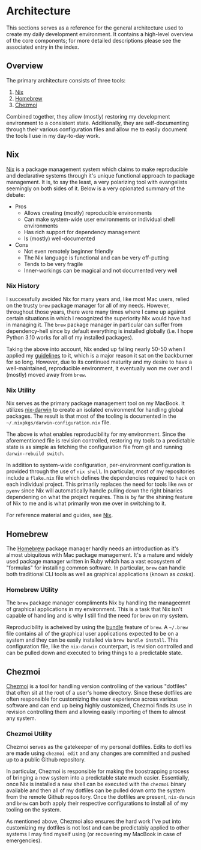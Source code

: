 # Architecture

This sections serves as a reference for the general architecture used to create
my daily development environment. It contains a high-level overview of the core
components; for more detailed descriptions please see the associated entry in
the index.

## Overview

The primary architecture consists of three tools:

1. [Nix](#nix)
1. [Homebrew](#homebrew)
1. [Chezmoi](#chezmoi)

Combined together, they allow (mostly) restoring my development environment to a
consistent state. Additionally, they are self-documenting through their various
configuration files and allow me to easily document the tools I use in my
day-to-day work.

## Nix

[Nix](https://nixos.org/) is a package management system which claims to make
reproducible and declarative systems through it's unique functional approach to
package management. It is, to say the least, a very polarizing tool with
evangelists seemingly on both sides of it. Below is a very opionated summary of
the debate:

- Pros
  - Allows creating (mostly) reproducible environments
  - Can make system-wide user environments or individual shell environments
  - Has rich support for dependency management
  - Is (mostly) well-documented
- Cons
  - Not even remotely beginner friendly
  - The Nix language is functional and can be very off-putting
  - Tends to be very fragile
  - Inner-workings can be magical and not documented very well

### Nix History

I successfully avoided Nix for many years and, like most Mac users, relied on
the trusty `brew` package manager for all of my needs. However, throughout those
years, there were many times where I came up against certain situations in which
I recognized the superiority Nix would have had in managing it. The `brew`
package manager in particular can suffer from dependency-hell since by default
everything is installed globally (i.e. I hope Python 3.10 works for all of my
installed packages).

Taking the above into account, Nix ended up falling nearly 50-50 when I applied
my [guidelines](index.md#guidelines) to it, which is a major reason it sat on
the backburner for so long. However, due to its continued maturity and my desire
to have a well-maintained, reproducible environment, it eventually won me over
and I (mostly) moved away from `brew`.

### Nix Utility

Nix serves as the primary package management tool on my MacBook. It utilizes
[nix-darwin](https://github.com/LnL7/nix-darwin) to create an isolated
environment for handling global packages. The result is that most of the tooling
is documented in the `~/.nixpkgs/darwin-configuration.nix` file.

The above is what enables reproducibility for my environment. Since the
aforementioned file is revision controlled, restoring my tools to a predictable
state is as simple as fetching the configuration file from git and running
`darwin-rebuild switch`.

In addition to system-wide configuration, per-environment configuration is
provided through the use of `nix shell`. In particular, most of my repositories
include a `flake.nix` file which defines the dependencies required to hack on
each individual project. This primarily replaces the need for tools like `nvm`
or `pyenv` since Nix will automatically handle pulling down the right binaries
dependening on what the project requires. This is by far the shining feature of
Nix to me and is what primarily won me over in switching to it.

For reference material and guides, see [Nix](nix/index.md).

## Homebrew

The [Homebrew](https://brew.sh/) package manager hardly needs an introduction as
it's almost ubiquitous with Mac package management. It's a mature and widely
used package manager written in Ruby which has a vast ecosystem of "formulas"
for installing common software. In particular, `brew` can handle both
traditional CLI tools as well as graphical applications (known as *casks*).

### Homebrew Utility

The `brew` package manager compliments Nix by handling the manageemnt of
graphical applications in my environment. This is a task that Nix isn't capable
of handling and is why I still find the need for `brew` on my system.

Reproducibility is acheived by using the
[bundle](https://github.com/Homebrew/homebrew-bundle) feature of `brew`. A
`~/.brew` file contains all of the graphical user applications expected to be on
a system and they can be easily installed via `brew bundle install`. This
configuration file, like the `nix-darwin` counterpart, is revision controlled
and can be pulled down and executed to bring things to a predictable state.

## Chezmoi

[Chezmoi](https://www.chezmoi.io/) is a tool for handling version controlling of
the various "dotfiles" that often sit at the root of a user's home directory.
Since these dotfiles are often responsible for customizing the user experience
across various software and can end up being highly customized, Chezmoi finds
its use in revision controlling them and allowing easily importing of them to
almost any system.

### Chezmoi Utility

Chezmoi serves as the gatekeeper of my personal dotfiles. Edits to dotfiles are
made using `chezmoi edit` and any changes are committed and pushed up to a
public Github repository.

In particular, Chezmoi is responsible for making the boostrapping process of
bringing a new system into a predictable state much easier. Essentially, once
Nix is installed a new shell can be executed with the `chezmoi` binary available
and then all of my dotfiles can be pulled down onto the system from the remote
Github repository. Once the dotfiles are present, `nix-darwin` and `brew` can
both apply their respective configurations to install all of my tooling on the
system.

As mentioned above, Chezmoi also ensures the hard work I've put into customizing
my dotfiles is not lost and can be predictably applied to other systems I may
find myself using (or recovering my MacBook in case of emergencies).

